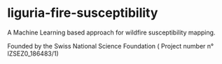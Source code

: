 
# liguria-fire-susceptibility
A Machine Learning based approach for wildfire susceptibility mapping.

Founded by the Swiss National Science Foundation (	Project number n° IZSEZ0_186483/1)
